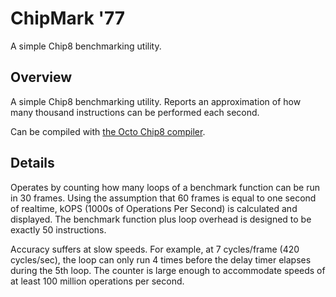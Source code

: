 ChipMark '77
============

A simple Chip8 benchmarking utility.

## Overview
A simple Chip8 benchmarking utility. Reports an approximation of how many
thousand instructions can be performed each second.

Can be compiled with [the Octo Chip8 compiler](https://johnearnest.github.io/Octo/).

## Details
Operates by counting how many loops of a benchmark function can be run in 30 frames.
Using the assumption that 60 frames is equal to one second of realtime, kOPS (1000s
of Operations Per Second) is calculated and displayed. The benchmark function plus loop
overhead is designed to be exactly 50 instructions.

Accuracy suffers at slow speeds. For example, at 7 cycles/frame (420 cycles/sec), the
loop can only run 4 times before the delay timer elapses during the 5th loop. The counter
is large enough to accommodate speeds of at least 100 million operations per second.
